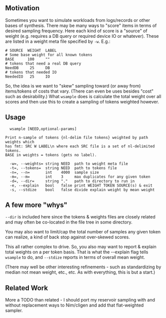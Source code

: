 Motivation
----------
Sometimes you want to simulate workloads from logs/records or other bases of
synthesis.  There may be many ways to "score" items in terms of desired sampling
frequency.  Here each kind of score is a "source" of weight (e.g. requires a DB
query or required device IO or whatever).  These are listed in a weight meta
file specified by `-w`.  E.g.:
```
# SOURCE  WEIGHT  LABEL
# Some base weight for all known tokens
BASE      100     ""
# tokens that need a real DB query
NeedDB     25     DB
# tokens that needed IO
NeededIO   25     IO
```
So, the idea is we want to "skew" sampling toward (or away from) items/tokens of
costs that vary.  (There can even be uses besides "cost" such as desirability.)
What `wsample` does is calculate the total weight over all scores and then use
this to create a sampling of tokens weighted however.

Usage
-----
```
  wsample [NEED,optional-params]

Print n-sample of tokens {nl-delim file tokens} weighted by path weights which
has fmt: SRC W LABEL\n where each SRC file is a set of nl-delimited tokens.
BASE in weights = tokens (gets no label).

  -w=, --weights= string NEED  path to weight meta file
  -t=, --tokens=  string NEED  path to tokens file
  -n=, --n=       int    4000  sample size
  -m=, --m=       int    3     max duplicates for any given token
  -d=, --dir=     string "."   path to directory to run in
  -e, --explain   bool   false print WEIGHT TOKEN SOURCE(s) & exit
  -s, --stdize    bool   false divide explain weight by mean weight
```

A few more "whys"
-----------------
`--dir` is included here since the tokens & weights files are closely related
and may often be co-located in the file tree in some directory.

You may also want to limit/cap the total number of samples any given token can
realize, a kind of back stop against over-skewed scores.

This all rather complex to drive.  So, you also may want to report & explain
total weights on a per token basis.  That is what the --explain flag tells
`wsample` to do, and `--stdize` reports in terms of overall mean weight.

(There may well be other interesting refinements - such as standardizing by
median not mean weight, etc., etc.  As with everything, this is but a start.)

Related Work
------------
More a TODO than related - I should port my reservoir sampling with and without
replacement ways to Nim/cligen and add that flat-weighted sampler.
